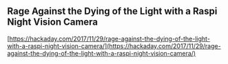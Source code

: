 ## Rage Against the Dying of the Light with a Raspi Night Vision Camera
  
  [https://hackaday.com/2017/11/29/rage-against-the-dying-of-the-light-with-a-raspi-night-vision-camera/](https://hackaday.com/2017/11/29/rage-against-the-dying-of-the-light-with-a-raspi-night-vision-camera/)
